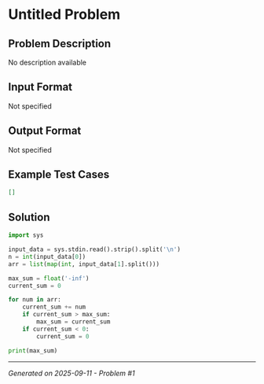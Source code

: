 # Untitled Problem

## Problem Description
No description available

## Input Format
Not specified

## Output Format
Not specified

## Example Test Cases
```json
[]
```

## Solution
```python
import sys

input_data = sys.stdin.read().strip().split('\n')
n = int(input_data[0])
arr = list(map(int, input_data[1].split()))

max_sum = float('-inf')
current_sum = 0

for num in arr:
    current_sum += num
    if current_sum > max_sum:
        max_sum = current_sum
    if current_sum < 0:
        current_sum = 0

print(max_sum)
```

---
*Generated on 2025-09-11 - Problem #1*